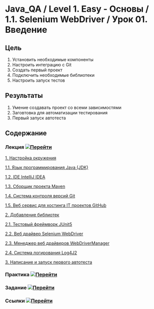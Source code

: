 # Java_QA / Level 1. Easy - Основы / 1.1. Selenium WebDriver / Урок 01. Введение

## Цель

1. Установить необходимые компоненты
2. Настроить интеграцию с Git
3. Создать первый проект
4. Подключить необходимые библиотеки
5. Настроить запуск тестов

## Результаты 

1. Умение создавать проект со всеми зависимостями
2. Заговтовка для автоматизации тестирования
3. Первый запуск автотеста

## Содержание

### Лекция [![Перейти](https://img.shields.io/badge/-%D0%9F%D0%B5%D1%80%D0%B5%D0%B9%D1%82%D0%B8-blue)](1.%20Лекция.md)
           
[1. Настройка окружения](1.%20Лекция.md#1.-Настройка-окружения)

[1.1. Язык программирования Java (JDK)](1.%20Лекция.md#1.1.-Язык-программирования-Java-(JDK))

[1.2. IDE IntelliJ IDEA](1.%20Лекция.md#1.2.-IDE-IntelliJ-IDEA)
   
[1.3. Сборщик проекта Maven](1.%20Лекция.md#1.3.-Сборщик-проекта-Maven)
   
[1.4. Система контроля версий Git](1.%20Лекция.md#1.4.-Система-контроля-версий-Git)

[1.5. Веб сервис для хостинга IT проектов GitHub](1.%20Лекция.md#1.5.-Веб-сервис-для-хостинга-IT-проектов-GitHub)

[2. Добавление библиотек](1.%20Лекция.md#2.-Добавление-библиотек)

[2.1. Тестовый фреймворк JUnit5](1.%20Лекция.md#2.1.-Тестовый-фреймворк-JUnit5)

[2.2. Веб драйвер Selenium WebDriver](1.%20Лекция.md#2.2.-Веб-драйвер-Selenium-WebDriver)

[2.3. Менеджер веб драйверов WebDriverManager](1.%20Лекция.md#2.3.-Менеджер-веб-драйверов-WebDriverManager)

[2.4. Система логирования Log4J2](1.%20Лекция.md#2.4.-Система-логирования-Log4J2)

[3. Написание и запуск первого автотеста](1.%20Лекция.md#3.-Написание-и-запуск-первого-автотеста)

### Практика [![Перейти](https://img.shields.io/badge/-%D0%9F%D0%B5%D1%80%D0%B5%D0%B9%D1%82%D0%B8-blue)](2.%20Практика.md)

### Задание [![Перейти](https://img.shields.io/badge/-%D0%9F%D0%B5%D1%80%D0%B5%D0%B9%D1%82%D0%B8-blue)](3.%20Задание.md)

### Ссылки [![Перейти](https://img.shields.io/badge/-%D0%9F%D0%B5%D1%80%D0%B5%D0%B9%D1%82%D0%B8-blue)](4.%20Ссылки.md)